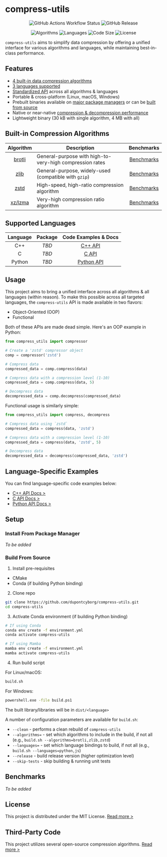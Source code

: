 # compress-utils

<p align="center">
  <img src="https://img.shields.io/github/actions/workflow/status/dupontcyborg/compress-utils/build_and_test.yml" alt="GitHub Actions Workflow Status"/>
  <img src="https://img.shields.io/github/v/release/dupontcyborg/compress-utils" alt="GitHub Release"/>
</p>
<p align="center">
  <img src="https://img.shields.io/badge/algorithms-4-darkgreen?style=flat" alt="Algorithms"/>
  <img src="https://img.shields.io/badge/languages-3-darkgreen?style=flat" alt="Languages"/>
  <img src="https://img.shields.io/github/languages/code-size/dupontcyborg/compress-utils" alt="Code Size"/>
  <img src="https://img.shields.io/github/license/dupontcyborg/compress-utils" alt="License"/>
</p>

`compress-utils` aims to simplify data compression by offering a unified interface for various algorithms and languages, while maintaining best-in-class performance. 

## Features

- [4 built-in data compression algorithms](#built-in-compression-algorithms)
- [3 languages supported](#supported-languages)
- [Standardized API](#usage) across all algorithms & languages
- Portable & cross-platform (Linux, macOS, Windows)
- Prebuilt binaries available on [major package managers](#supported-languages) or can be [built from source](#build-from-source)
- Native or near-native [compression & decompression performance](#benchmarks)
- Lightweight binary (30 kB with single algorithm, 4 MB with all)

## Built-in Compression Algorithms

| Algorithm | Description | Benchmarks |
|:---:|---|:---:|
| [brotli](https://github.com/google/brotli.git) | General-purpose with high-to-very-high compression rates | [Benchmarks](#benchmarks) |
| [zlib](https://github.com/madler/zlib) | General-purpose, widely-used (compatible with `gzip`) | [Benchmarks](#benchmarks) |
| [zstd](https://github.com/facebook/zstd) | High-speed, high-ratio compression algorithm | [Benchmarks](#benchmarks) |
| [xz/lzma](https://github.com/tukaani-project/xz.git) | Very-high compression ratio algorithm | [Benchmarks](#benchmarks) |

## Supported Languages

| Language | Package | Code Examples & Docs |
|:---:|:---:|:---:|
| C++ | _TBD_ | [C++ API](bindings/cpp/README.md) |
| C | _TBD_ | [C API](bindings/c/README.md)
| Python | _TBD_ | [Python API](bindings/python/README.md) |

## Usage

This project aims to bring a unified interface across all algorithms & all languages (within reason). To make this possible across all targeted languages, the `compress-utils` API is made available in two flavors:

- Object-Oriented (OOP)
- Functional

Both of these APIs are made dead simple. Here's an OOP example in Python:

```py
from compress_utils import compressor

# Create a 'zstd' compressor object
comp = compressor('zstd')

# Compress data
compressed_data = comp.compress(data)

# Compress data with a compression level (1-10)
compressed_data = comp.compress(data, 5)

# Decompress data
decompressed_data = comp.decompress(compressed_data)
```

Functional usage is similarly simple:

```py
from compress_utils import compress, decompress

# Compress data using `zstd`
compressed_data = compress(data, 'zstd')

# Compress data with a compression level (1-10)
compressed_data = compress(data, 'zstd', 5)

# Decompress data
decompressed_data = decompress(compressed_data, 'zstd')
```

## Language-Specific Examples

You can find language-specific code examples below:

- [C++ API Docs >](bindings/cpp/README.md)
- [C API Docs >](bindings/c/README.md)
- [Python API Docs >](bindings/python/README.md)

## Setup

### Install From Package Manager

_To be added_

### Build From Source

1. Install pre-requisites

- CMake
- Conda (if building Python binding)

2. Clone repo

```sh
git clone https://github.com/dupontcyborg/compress-utils.git
cd compress-utils
```

3. Activate Conda environment (if building Python binding)

```sh
# If using Conda
conda env create -f environment.yml
conda activate compress-utils

# If using Mamba
mamba env create -f environment.yml
mamba activate compress-utils
```

4. Run build script

For Linux/macOS:

```sh
build.sh
```

For Windows:

```cmd
powershell.exe -file build.ps1
```

The built library/libraries will be in `dist/<language>`

A number of configuration parameters are available for `build.sh`:

- `--clean` - performs a clean rebuild of `compress-utils`
- `--algorithms=` - set which algorithms to include in the build, if not all (e.g., `build.sh --algorithms=brotli,zlib,zstd`)
- `--languages=` - set which language bindings to build, if not all (e.g., `build.sh --languages=python,js`)
- `--release` - build release version (higher optimization level)
- `--skip-tests` - skip building & running unit tests

## Benchmarks

_To be added_

## License

This project is distributed under the MIT License. [Read more >](LICENSE)

## Third-Party Code

This project utilizes several open-source compression algorithms. [Read more >](ACKNOWLEDGMENTS.md)